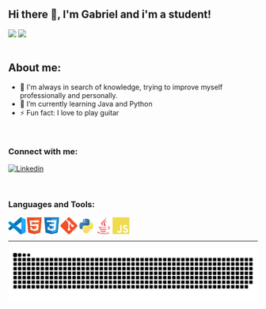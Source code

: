 
## Hi there 👋, I'm Gabriel and i'm a student!

<div align="left">
  <img height="180em" src="https://github-readme-stats.vercel.app/api?username=GabrielDiniz05&show_icons=true&theme=dark&include_all_commits=true&count_private=true"/>
  <img height="180em" src="https://github-readme-stats.vercel.app/api/top-langs/?username=GabrielDiniz05&layout=compact&langs_count=7&theme=dark"/>
</div>

<br />

## About me:

- 🔭 I'm always in search of knowledge, trying to improve myself professionally and personally.
- 🌱 I’m currently learning Java and Python
- ⚡ Fun fact: I love to play guitar

<br />

### Connect with me:

[![Linkedin](https://img.shields.io/badge/LinkedIn-0077B5?style=for-the-badge&logo=linkedin&logoColor=white)](https://www.linkedin.com/in/gabriel-assis-diniz/)

<br />

### Languages and Tools:

<div>
<img align="left" alt="Visual Studio Code" width="35px" src="https://raw.githubusercontent.com/github/explore/80688e429a7d4ef2fca1e82350fe8e3517d3494d/topics/visual-studio-code/visual-studio-code.png" />
  <img align="left" alt="HTML5" width="35px" src="https://raw.githubusercontent.com/devicons/devicon/master/icons/html5/html5-original.svg" />
  <img align="left" alt="CSS3" width="35px" src="https://raw.githubusercontent.com/devicons/devicon/master/icons/css3/css3-original.svg" />
  <img align="left" alt="Git" width="35px" src="https://raw.githubusercontent.com/devicons/devicon/master/icons/git/git-plain.svg" />
  <img align="left" alt="Python" width="35px" src="https://raw.githubusercontent.com/devicons/devicon/master/icons/python/python-original.svg" />
  <img align="left" alt="Java" width="35px" src="https://raw.githubusercontent.com/devicons/devicon/master/icons/java/java-plain.svg" />
  <img align="left" alt="JavaScript" width="35px" src="https://raw.githubusercontent.com/devicons/devicon/master/icons/javascript/javascript-plain.svg" />
<div>

<br />
<br />

---

![](https://github.com/Platane/snk/raw/output/github-contribution-grid-snake.svg)
